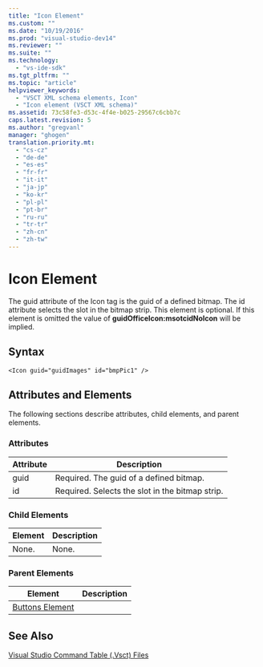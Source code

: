 ```yaml
---
title: "Icon Element"
ms.custom: ""
ms.date: "10/19/2016"
ms.prod: "visual-studio-dev14"
ms.reviewer: ""
ms.suite: ""
ms.technology: 
  - "vs-ide-sdk"
ms.tgt_pltfrm: ""
ms.topic: "article"
helpviewer_keywords: 
  - "VSCT XML schema elements, Icon"
  - "Icon element (VSCT XML schema)"
ms.assetid: 73c58fe3-d53c-4f4e-b025-29567c6cbb7c
caps.latest.revision: 5
ms.author: "gregvanl"
manager: "ghogen"
translation.priority.mt: 
  - "cs-cz"
  - "de-de"
  - "es-es"
  - "fr-fr"
  - "it-it"
  - "ja-jp"
  - "ko-kr"
  - "pl-pl"
  - "pt-br"
  - "ru-ru"
  - "tr-tr"
  - "zh-cn"
  - "zh-tw"
---
```

# Icon Element
The guid attribute of the Icon tag is the guid of a defined bitmap.  The id attribute selects the slot in the bitmap strip. This element is optional.  If this element is omitted the value of **guidOfficeIcon:msotcidNoIcon** will be implied.  
  
## Syntax  
  
```  
<Icon guid="guidImages" id="bmpPic1" />  
```  
  
## Attributes and Elements  
 The following sections describe attributes, child elements, and parent elements.  
  
### Attributes  
  
|Attribute|Description|  
|---------------|-----------------|  
|guid|Required. The guid of a defined bitmap.|  
|id|Required. Selects the slot in the bitmap strip.|  
  
### Child Elements  
  
|Element|Description|  
|-------------|-----------------|  
|None.|None.|  
  
### Parent Elements  
  
|Element|Description|  
|-------------|-----------------|  
|[Buttons Element](../extensibility/buttons-element.md)||  
  
## See Also  
 [Visual Studio Command Table (.Vsct) Files](../Topic/Visual%20Studio%20Command%20Table%20\(.Vsct\)%20Files.md)